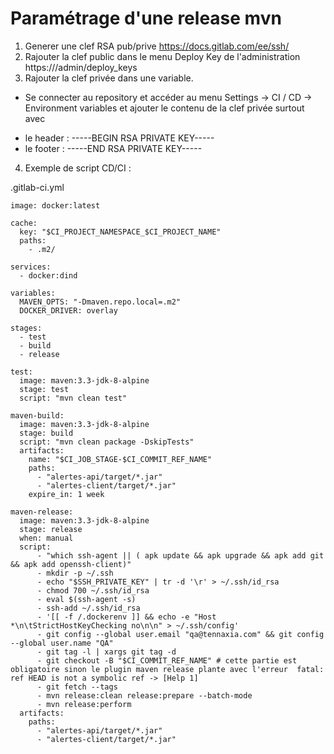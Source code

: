 # Paramétrage d'une release mvn

1. Generer une clef RSA pub/prive
  https://docs.gitlab.com/ee/ssh/
2. Rajouter la clef public dans le menu Deploy Key de l'administration
   https://<HOST>/admin/deploy_keys
3. Rajouter la clef privée dans une variable.
  * Se connecter au repository et accéder au menu Settings -> CI / CD -> Environment variables et ajouter le contenu de la clef privée surtout avec 
  - le header : -----BEGIN RSA PRIVATE KEY-----
  - le footer :  -----END RSA PRIVATE KEY-----
4. Exemple de script CD/CI :

.gitlab-ci.yml
```
image: docker:latest

cache:
  key: "$CI_PROJECT_NAMESPACE_$CI_PROJECT_NAME"
  paths:
    - .m2/

services:
  - docker:dind

variables:
  MAVEN_OPTS: "-Dmaven.repo.local=.m2"
  DOCKER_DRIVER: overlay

stages:
  - test
  - build
  - release

test:
  image: maven:3.3-jdk-8-alpine
  stage: test
  script: "mvn clean test"

maven-build:
  image: maven:3.3-jdk-8-alpine
  stage: build
  script: "mvn clean package -DskipTests"
  artifacts:
    name: "$CI_JOB_STAGE-$CI_COMMIT_REF_NAME"
    paths:
      - "alertes-api/target/*.jar"
      - "alertes-client/target/*.jar"
    expire_in: 1 week

maven-release:
  image: maven:3.3-jdk-8-alpine
  stage: release
  when: manual
  script:
      - "which ssh-agent || ( apk update && apk upgrade && apk add git && apk add openssh-client)"
      - mkdir -p ~/.ssh
      - echo "$SSH_PRIVATE_KEY" | tr -d '\r' > ~/.ssh/id_rsa
      - chmod 700 ~/.ssh/id_rsa
      - eval $(ssh-agent -s)
      - ssh-add ~/.ssh/id_rsa
      - '[[ -f /.dockerenv ]] && echo -e "Host *\n\tStrictHostKeyChecking no\n\n" > ~/.ssh/config'
      - git config --global user.email "qa@tennaxia.com" && git config --global user.name "QA"
      - git tag -l | xargs git tag -d
      - git checkout -B "$CI_COMMIT_REF_NAME" # cette partie est obligatoire sinon le plugin maven release plante avec l'erreur  fatal: ref HEAD is not a symbolic ref -> [Help 1]
      - git fetch --tags
      - mvn release:clean release:prepare --batch-mode
      - mvn release:perform
  artifacts:
    paths:
      - "alertes-api/target/*.jar"
      - "alertes-client/target/*.jar"
 ```

